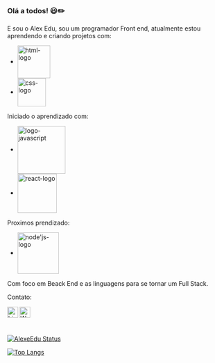 ### Olá a todos! :smiley::pencil2:

E sou o Alex Edu, sou um programador Front end, atualmente estou aprendendo e criando projetos com:
<br>
- <img align="center" width="75px" src="https://img.shields.io/badge/HTML-239120?style=for-the-badge&logo=html5&logoColor=white" alt="html-logo"/>
- <img align="center" width="65px" src="https://img.shields.io/badge/CSS-239120?&style=for-the-badge&logo=css3&logoColor=white" alt="css-logo"/>

Iniciado o aprendizado com:
- <img align="center" width="110px" src="https://img.shields.io/badge/JavaScript-F7DF1E?style=for-the-badge&logo=javascript&logoColor=black" alt="logo-javascript">
- <img align="center" width="90px" src="https://img.shields.io/badge/React-20232A?style=for-the-badge&logo=react&logoColor=61DAFB" alt="react-logo">

Proximos prendizado:
- <img align="center" width="95px" src="https://img.shields.io/badge/Node.js-43853D?style=for-the-badge&logo=node.js&logoColor=white" alt="node'js-logo">

Com foco em Beack End e as linguagens para se tornar um Full Stack.


Contato:

<a href="https://www.linkedin.com/in/alex-edu-zaborowski/">
<img align="left" Alt="LinkedIn" width="25px" src="https://cdn.jsdelivr.net/npm/simple-icons@v3/icons/linkedin.svg"/>
<a href="https://api.whatsapp.com/send?phone=5542988011028&text=Ol%C3%A1%20me%20chamo%20Alex!%20como%20posso%20ajudar?">
<img align="left" Alt="Whatsapp" width="25px" src="https://cdn.jsdelivr.net/npm/simple-icons@v3/icons/whatsapp.svg"/>
<br>
<br>
<br>

[![AlexeEdu Status](https://github-readme-stats.vercel.app/api?username=AlexeEdu)](https://github.com/anuraghazra/github-readme-stats)

[![Top Langs](https://github-readme-stats.vercel.app/api/top-langs/?username=AlexeEdu)](https://github.com/anuraghazra/github-readme-stats)
